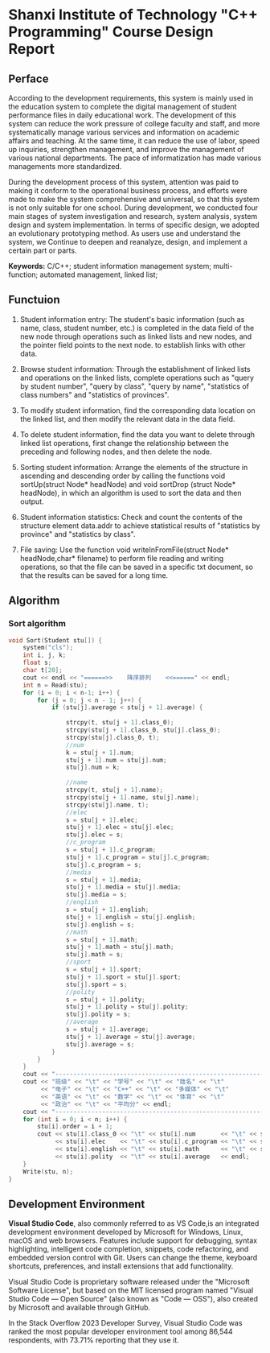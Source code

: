 # Shanxi Institute of Technology "C++ Programming" Course Design Report
## Perface
According to the development requirements, this system is mainly used in the education system to complete the digital management of student performance files in daily educational work. The development of this system can reduce the work pressure of college faculty and staff, and more systematically manage various services and information on academic affairs and teaching. At the same time, it can reduce the use of labor, speed up inquiries, strengthen management, and improve the management of various national departments. The pace of informatization has made various managements more standardized.<br>

During the development process of this system, attention was paid to making it conform to the operational business process, and efforts were made to make the system comprehensive and universal, so that this system is not only suitable for one school. During development, we conducted four main stages of system investigation and research, system analysis, system design and system implementation. In terms of specific design, we adopted an evolutionary prototyping method. As users use and understand the system, we Continue to deepen and reanalyze, design, and implement a certain part or parts.<br>

<b>Keywords:</b> C/C++; student information management system; multi-function; automated management, linked list;

## Functuion
1. Student information entry: The student's basic information (such as name, class, student number, etc.) is completed in the data field of the new node through operations such as linked lists and new nodes, and the pointer field points to the next node. to establish links with other data.

2. Browse student information: Through the establishment of linked lists and operations on the linked lists, complete operations such as "query by student number", "query by class", "query by name", "statistics of class numbers" and "statistics of provinces".

3. To modify student information, find the corresponding data location on the linked list, and then modify the relevant data in the data field.

4. To delete student information, find the data you want to delete through linked list operations, first change the relationship between the preceding and following nodes, and then delete the node.

5. Sorting student information: Arrange the elements of the structure in ascending and descending order by calling the functions void sortUp(struct Node* headNode) and void sortDrop (struct Node* headNode), in which an algorithm is used to sort the data and then output.

6. Student information statistics: Check and count the contents of the structure element data.addr to achieve statistical results of "statistics by province" and "statistics by class".

7. File saving: Use the function void writeInFromFile(struct Node* headNode,char* filename) to perform file reading and writing operations, so that the file can be saved in a specific txt document, so that the results can be saved for a long time.

## Algorithm
### Sort algorithm
```cpp
void Sort(Student stu[]) {
	system("cls");
	int i, j, k;
	float s;
	char t[20];
	cout << endl << "======>>    降序排列    <<======" << endl;
	int n = Read(stu);
	for (i = 0; i < n-1; i++) {
		for (j = 0; j < n - 1; j++) {
			if (stu[j].average < stu[j + 1].average) {
                
				strcpy(t, stu[j + 1].class_0);
				strcpy(stu[j + 1].class_0, stu[j].class_0);
				strcpy(stu[j].class_0, t);
				//num
				k = stu[j + 1].num;
				stu[j + 1].num = stu[j].num;
				stu[j].num = k;
 
				//name
				strcpy(t, stu[j + 1].name);
				strcpy(stu[j + 1].name, stu[j].name);
				strcpy(stu[j].name, t);
				//elec
				s = stu[j + 1].elec;
				stu[j + 1].elec = stu[j].elec;
				stu[j].elec = s;
				//c_program
				s = stu[j + 1].c_program;
				stu[j + 1].c_program = stu[j].c_program;
				stu[j].c_program = s;
				//media
				s = stu[j + 1].media;
				stu[j + 1].media = stu[j].media;
				stu[j].media = s;
				//english
				s = stu[j + 1].english;
				stu[j + 1].english = stu[j].english;
				stu[j].english = s;
				//math
				s = stu[j + 1].math;
				stu[j + 1].math = stu[j].math;
				stu[j].math = s;
				//sport
				s = stu[j + 1].sport;
				stu[j + 1].sport = stu[j].sport;
				stu[j].sport = s;
				//polity
				s = stu[j + 1].polity;
				stu[j + 1].polity = stu[j].polity;
				stu[j].polity = s;
				//average
				s = stu[j + 1].average;
				stu[j + 1].average = stu[j].average;
				stu[j].average = s;
			}
		}
	}
	cout << "------------------------------------------------------------------------------------" << endl;
	cout << "班级" << "\t" << "学号" << "\t" << "姓名" << "\t"
		 << "电子" << "\t" << "C++" << "\t" << "多媒体" << "\t"
		 << "英语" << "\t" << "数学" << "\t" << "体育" << "\t"
		 << "政治" << "\t" << "平均分" << endl;
	cout << "------------------------------------------------------------------------------------" << endl;
	for (int i = 0; i < n; i++) {
		stu[i].order = i + 1;
		cout << stu[i].class_0 << "\t" << stu[i].num       << "\t" << stu[i].name << "\t"
			 << stu[i].elec    << "\t" << stu[i].c_program << "\t" << stu[i].media << "\t"
			 << stu[i].english << "\t" << stu[i].math      << "\t" << stu[i].sport << "\t"
			 << stu[i].polity  << "\t" << stu[i].average   << endl;
	}
	Write(stu, n);
}
```

## Development Environment

<b>Visual Studio Code</b>, also commonly referred to as VS Code,is an integrated development environment developed by Microsoft for Windows, Linux, macOS and web browsers. Features include support for debugging, syntax highlighting, intelligent code completion, snippets, code refactoring, and embedded version control with Git. Users can change the theme, keyboard shortcuts, preferences, and install extensions that add functionality.

Visual Studio Code is proprietary software released under the "Microsoft Software License", but based on the MIT licensed program named "Visual Studio Code — Open Source" (also known as "Code — OSS"), also created by Microsoft and available through GitHub.

In the Stack Overflow 2023 Developer Survey, Visual Studio Code was ranked the most popular developer environment tool among 86,544 respondents, with 73.71% reporting that they use it.